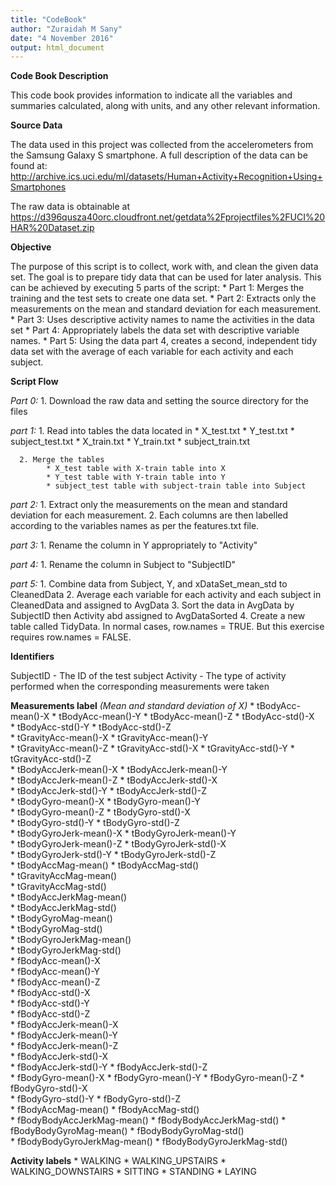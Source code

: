 ```yaml
---
title: "CodeBook"
author: "Zuraidah M Sany"
date: "4 November 2016"
output: html_document
---
```


**Code Book Description**

This code book provides information to indicate all the variables and summaries calculated, along with units, and any other relevant information.

**Source Data**

The data used in this project was collected from the accelerometers from the Samsung Galaxy S smartphone. A full description of the data can be found at: http://archive.ics.uci.edu/ml/datasets/Human+Activity+Recognition+Using+Smartphones

The raw data is obtainable at
https://d396qusza40orc.cloudfront.net/getdata%2Fprojectfiles%2FUCI%20HAR%20Dataset.zip


**Objective**

The purpose of this script is to collect, work with, and clean the given data set. The goal is to prepare tidy data that can be used for later analysis. This can be achieved by executing 5 parts of the script:
      * Part 1: Merges the training and the test sets to create one data set.
      * Part 2: Extracts only the measurements on the mean and standard deviation for each measurement.
      * Part 3: Uses descriptive activity names to name the activities in the data set
      * Part 4: Appropriately labels the data set with descriptive variable names.
      * Part 5: Using the data part 4, creates a second, independent tidy data set with the average of each variable for each activity and each subject.

**Script Flow**

_Part 0:_ 
      1. Download the raw data and setting the source directory for the files
      
_part 1:_ 
      1. Read into tables the data located in
            * X_test.txt
            * Y_test.txt
            * subject_test.txt
            * X_train.txt
            * Y_train.txt
            * subject_train.txt
      
      2. Merge the tables
            * X_test table with X-train table into X
            * Y_test table with Y-train table into Y
            * subject_test table with subject-train table into Subject

_part 2:_
      1. Extract only the measurements on the mean and standard deviation for each measurement.
      2. Each columns are then labelled according to the variables names as per the features.txt file.

_part 3:_
      1. Rename the column in Y appropriately to "Activity"
      
_part 4:_
      1. Rename the column in Subject to "SubjectID"


_part 5:_
      1. Combine data from Subject, Y, and xDataSet_mean_std to CleanedData
      2. Average each variable for each activity and each subject in CleanedData and assigned to AvgData
      3. Sort the data in AvgData by SubjectID then Activity abd assigned to AvgDataSorted
      4. Create a new table called TidyData. In normal cases, row.names = TRUE. But this exercise requires row.names = FALSE.
      

**Identifiers**

SubjectID - The ID of the test subject
Activity - The type of activity performed when the corresponding measurements were taken

**Measurements label** _(Mean and standard deviation of X)_
      * tBodyAcc-mean()-X
      * tBodyAcc-mean()-Y
      * tBodyAcc-mean()-Z
      * tBodyAcc-std()-X           
      * tBodyAcc-std()-Y
      * tBodyAcc-std()-Z           
      * tGravityAcc-mean()-X
      * tGravityAcc-mean()-Y       
      * tGravityAcc-mean()-Z
      * tGravityAcc-std()-X
      * tGravityAcc-std()-Y
      * tGravityAcc-std()-Z       
      * tBodyAccJerk-mean()-X
      * tBodyAccJerk-mean()-Y      
      * tBodyAccJerk-mean()-Z
      * tBodyAccJerk-std()-X       
      * tBodyAccJerk-std()-Y
      * tBodyAccJerk-std()-Z       
      * tBodyGyro-mean()-X
      * tBodyGyro-mean()-Y         
      * tBodyGyro-mean()-Z
      * tBodyGyro-std()-X          
      * tBodyGyro-std()-Y
      * tBodyGyro-std()-Z        
      * tBodyGyroJerk-mean()-X
      * tBodyGyroJerk-mean()-Y     
      * tBodyGyroJerk-mean()-Z
      * tBodyGyroJerk-std()-X      
      * tBodyGyroJerk-std()-Y
      * tBodyGyroJerk-std()-Z      
      * tBodyAccMag-mean()
      * tBodyAccMag-std()        
      * tGravityAccMag-mean()       
      * tGravityAccMag-std()       
      * tBodyAccJerkMag-mean()      
      * tBodyAccJerkMag-std()      
      * tBodyGyroMag-mean()         
      * tBodyGyroMag-std()         
      * tBodyGyroJerkMag-mean()     
      * tBodyGyroJerkMag-std()     
      * fBodyAcc-mean()-X     
      * fBodyAcc-mean()-Y          
      * fBodyAcc-mean()-Z           
      * fBodyAcc-std()-X           
      * fBodyAcc-std()-Y            
      * fBodyAcc-std()-Z           
      * fBodyAccJerk-mean()-X       
      * fBodyAccJerk-mean()-Y      
      * fBodyAccJerk-mean()-Z       
      * fBodyAccJerk-std()-X       
      * fBodyAccJerk-std()-Y
      * fBodyAccJerk-std()-Z       
      * fBodyGyro-mean()-X
      * fBodyGyro-mean()-Y
      * fBodyGyro-mean()-Z
      * fBodyGyro-std()-X  
      * fBodyGyro-std()-Y
      * fBodyGyro-std()-Z          
      * fBodyAccMag-mean()
      * fBodyAccMag-std()         
      * fBodyBodyAccJerkMag-mean()
      * fBodyBodyAccJerkMag-std() 
      * fBodyBodyGyroMag-mean()
      * fBodyBodyGyroMag-std()  
      * fBodyBodyGyroJerkMag-mean()
      * fBodyBodyGyroJerkMag-std()

**Activity labels**
      * WALKING
      * WALKING_UPSTAIRS
      * WALKING_DOWNSTAIRS
      * SITTING
      * STANDING
      * LAYING